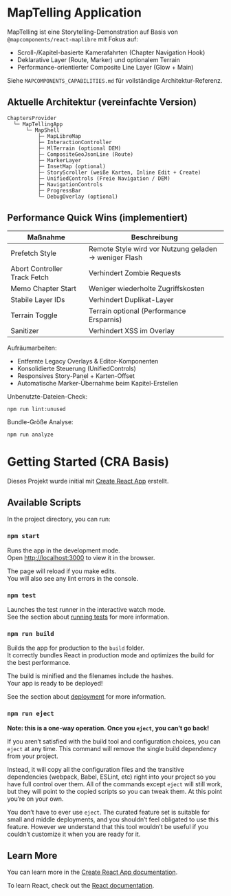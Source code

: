 # MapTelling Application

MapTelling ist eine Storytelling-Demonstration auf Basis von `@mapcomponents/react-maplibre` mit Fokus auf:
- Scroll-/Kapitel-basierte Kamerafahrten (Chapter Navigation Hook)
- Deklarative Layer (Route, Marker) und optionalem Terrain
- Performance-orientierter Composite Line Layer (Glow + Main)

Siehe `MAPCOMPONENTS_CAPABILITIES.md` für vollständige Architektur-Referenz.

## Aktuelle Architektur (vereinfachte Version)
```
ChaptersProvider
  └─ MapTellingApp
	  └─ MapShell
		  ├─ MapLibreMap
		  ├─ InteractionController
		  ├─ MlTerrain (optional DEM)
		  ├─ CompositeGeoJsonLine (Route)
		  ├─ MarkerLayer
		  ├─ InsetMap (optional)
		  ├─ StoryScroller (weiße Karten, Inline Edit + Create)
		  ├─ UnifiedControls (Freie Navigation / DEM)
		  ├─ NavigationControls
		  ├─ ProgressBar
		  └─ DebugOverlay (optional)
```

## Performance Quick Wins (implementiert)
| Maßnahme | Beschreibung |
|----------|--------------|
| Prefetch Style | Remote Style wird vor Nutzung geladen -> weniger Flash |
| Abort Controller Track Fetch | Verhindert Zombie Requests |
| Memo Chapter Start | Weniger wiederholte Zugriffskosten |
| Stabile Layer IDs | Verhindert Duplikat-Layer |
| Terrain Toggle | Terrain optional (Performance Ersparnis) |
| Sanitizer | Verhindert XSS im Overlay |

Aufräumarbeiten:
- Entfernte Legacy Overlays & Editor-Komponenten
- Konsolidierte Steuerung (UnifiedControls)
- Responsives Story-Panel + Karten-Offset
- Automatische Marker-Übernahme beim Kapitel-Erstellen

Unbenutzte-Dateien-Check:
```
npm run lint:unused
```
Bundle-Größe Analyse:
```
npm run analyze
```

# Getting Started (CRA Basis)

Dieses Projekt wurde initial mit [Create React App](https://github.com/facebook/create-react-app) erstellt.

## Available Scripts

In the project directory, you can run:

### `npm start`

Runs the app in the development mode.\
Open [http://localhost:3000](http://localhost:3000) to view it in the browser.

The page will reload if you make edits.\
You will also see any lint errors in the console.

### `npm test`

Launches the test runner in the interactive watch mode.\
See the section about [running tests](https://facebook.github.io/create-react-app/docs/running-tests) for more information.

### `npm run build`

Builds the app for production to the `build` folder.\
It correctly bundles React in production mode and optimizes the build for the best performance.

The build is minified and the filenames include the hashes.\
Your app is ready to be deployed!

See the section about [deployment](https://facebook.github.io/create-react-app/docs/deployment) for more information.

### `npm run eject`

**Note: this is a one-way operation. Once you `eject`, you can’t go back!**

If you aren’t satisfied with the build tool and configuration choices, you can `eject` at any time. This command will remove the single build dependency from your project.

Instead, it will copy all the configuration files and the transitive dependencies (webpack, Babel, ESLint, etc) right into your project so you have full control over them. All of the commands except `eject` will still work, but they will point to the copied scripts so you can tweak them. At this point you’re on your own.

You don’t have to ever use `eject`. The curated feature set is suitable for small and middle deployments, and you shouldn’t feel obligated to use this feature. However we understand that this tool wouldn’t be useful if you couldn’t customize it when you are ready for it.

## Learn More

You can learn more in the [Create React App documentation](https://facebook.github.io/create-react-app/docs/getting-started).

To learn React, check out the [React documentation](https://reactjs.org/).
